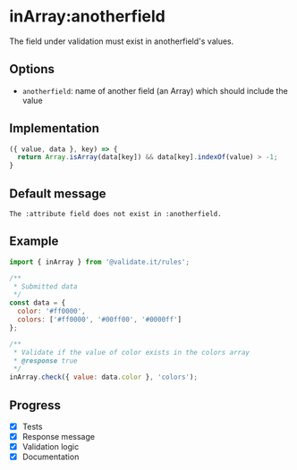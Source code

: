 # inArray:anotherfield

The field under validation must exist in anotherfield's values.

## Options

- `anotherfield`: name of another field (an Array) which should include the value

## Implementation

```js
({ value, data }, key) => {
  return Array.isArray(data[key]) && data[key].indexOf(value) > -1;
}
```

## Default message

```
The :attribute field does not exist in :anotherfield.
```

## Example

```js
import { inArray } from '@validate.it/rules';

/**
 * Submitted data
 */
const data = {
  color: '#ff0000',
  colors: ['#ff0000', '#00ff00', '#0000ff']
};

/**
 * Validate if the value of color exists in the colors array
 * @response true
 */
inArray.check({ value: data.color }, 'colors');
```

## Progress

- [x] Tests
- [x] Response message
- [x] Validation logic
- [x] Documentation
